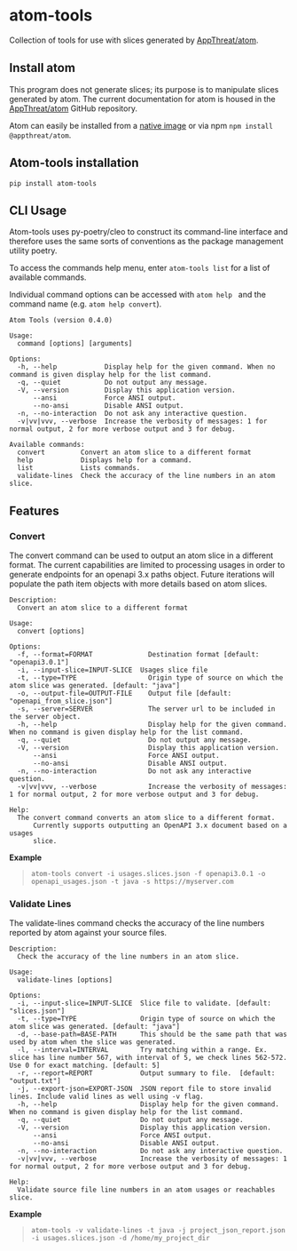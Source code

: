 # atom-tools
Collection of tools for use with slices generated by [AppThreat/atom](https://github.com/appthreat/atom).

## Install atom

This program does not generate slices; its purpose is to manipulate slices 
generated by atom. The current documentation for atom is housed in the
[AppThreat/atom](https://github.com/AppThreat/atom?tab=readme-ov-file) GitHub 
repository.

Atom can easily be installed from a 
[native image](https://github.com/AppThreat/atom#atom-native-image) or via npm 
`npm install @appthreat/atom`.

## Atom-tools installation

`pip install atom-tools`

## CLI Usage

Atom-tools uses py-poetry/cleo to construct its command-line interface and 
therefore uses the same sorts of conventions as the package management utility 
poetry.

To access the commands help menu, enter `atom-tools list` for a list of 
available commands.

Individual command options can be accessed with `atom help ` and the command 
name (e.g. `atom help convert`).
```
Atom Tools (version 0.4.0)

Usage:
  command [options] [arguments]

Options:
  -h, --help            Display help for the given command. When no command is given display help for the list command.
  -q, --quiet           Do not output any message.
  -V, --version         Display this application version.
      --ansi            Force ANSI output.
      --no-ansi         Disable ANSI output.
  -n, --no-interaction  Do not ask any interactive question.
  -v|vv|vvv, --verbose  Increase the verbosity of messages: 1 for normal output, 2 for more verbose output and 3 for debug.

Available commands:
  convert         Convert an atom slice to a different format
  help            Displays help for a command.
  list            Lists commands.
  validate-lines  Check the accuracy of the line numbers in an atom slice.
```

## Features
### Convert 
The convert command can be used to output an atom slice in a different format. 
The current capabilities are limited to processing usages in order to generate 
endpoints for an openapi 3.x paths object. Future iterations will populate the 
path item objects with more details based on atom slices.

```
Description:
  Convert an atom slice to a different format

Usage:
  convert [options]

Options:
  -f, --format=FORMAT              Destination format [default: "openapi3.0.1"]
  -i, --input-slice=INPUT-SLICE  Usages slice file
  -t, --type=TYPE                  Origin type of source on which the atom slice was generated. [default: "java"]
  -o, --output-file=OUTPUT-FILE    Output file [default: "openapi_from_slice.json"]
  -s, --server=SERVER              The server url to be included in the server object.
  -h, --help                       Display help for the given command. When no command is given display help for the list command.
  -q, --quiet                      Do not output any message.
  -V, --version                    Display this application version.
      --ansi                       Force ANSI output.
      --no-ansi                    Disable ANSI output.
  -n, --no-interaction             Do not ask any interactive question.
  -v|vv|vvv, --verbose             Increase the verbosity of messages: 1 for normal output, 2 for more verbose output and 3 for debug.

Help:
  The convert command converts an atom slice to a different format.
      Currently supports outputting an OpenAPI 3.x document based on a usages
      slice.
```

**Example**
>`atom-tools convert -i usages.slices.json -f openapi3.0.1 -o openapi_usages.json -t java -s https://myserver.com`


### Validate Lines
The validate-lines command checks the accuracy of the line numbers reported by
atom against your source files.

```
Description:
  Check the accuracy of the line numbers in an atom slice.

Usage:
  validate-lines [options]

Options:
  -i, --input-slice=INPUT-SLICE  Slice file to validate. [default: "slices.json"]
  -t, --type=TYPE                Origin type of source on which the atom slice was generated. [default: "java"]
  -d, --base-path=BASE-PATH      This should be the same path that was used by atom when the slice was generated.
  -l, --interval=INTERVAL        Try matching within a range. Ex. slice has line number 567, with interval of 5, we check lines 562-572. Use 0 for exact matching. [default: 5]
  -r, --report=REPORT            Output summary to file.  [default: "output.txt"]
  -j, --export-json=EXPORT-JSON  JSON report file to store invalid lines. Include valid lines as well using -v flag.
  -h, --help                     Display help for the given command. When no command is given display help for the list command.
  -q, --quiet                    Do not output any message.
  -V, --version                  Display this application version.
      --ansi                     Force ANSI output.
      --no-ansi                  Disable ANSI output.
  -n, --no-interaction           Do not ask any interactive question.
  -v|vv|vvv, --verbose           Increase the verbosity of messages: 1 for normal output, 2 for more verbose output and 3 for debug.
  
Help:
  Validate source file line numbers in an atom usages or reachables slice.
```

**Example**
>`atom-tools -v validate-lines -t java -j project_json_report.json -i usages.slices.json -d /home/my_project_dir`
